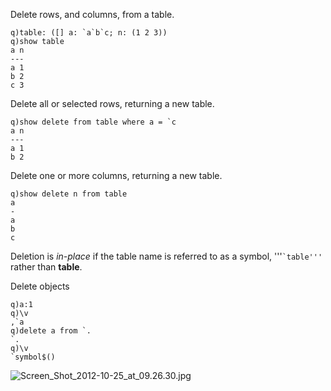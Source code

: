 Delete rows, and columns, from a table.

    q)table: ([] a: `a`b`c; n: (1 2 3))
    q)show table
    a n
    ---
    a 1
    b 2
    c 3

Delete all or selected rows, returning a new table.

    q)show delete from table where a = `c
    a n
    ---
    a 1
    b 2

Delete one or more columns, returning a new table.

    q)show delete n from table
    a
    -
    a
    b
    c

Deletion is *in-place* if the table name is referred to as a symbol, '''`` `table''' `` rather than **table**.

Delete objects

    q)a:1
    q)\v
    ,`a
    q)delete a from `.
    `.
    q)\v
    `symbol$()

![](Screen_Shot_2012-10-25_at_09.26.30.jpg "Screen_Shot_2012-10-25_at_09.26.30.jpg")
